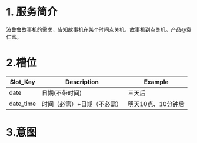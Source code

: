 # 1. 服务简介

波鲁鲁故事机的需求，告知故事机在某个时间点关机，故事机到点关机。产品@袁仁富。

# 2.槽位

| **Slot\_Key** | **Description** | **Example** |
| --- | --- | --- |
| date | 日期\(不带时间\) | 三天后 |
| date\_time | 时间（必需）+日期（不必需） | 明天10点、10分钟后 |

# 3.意图

